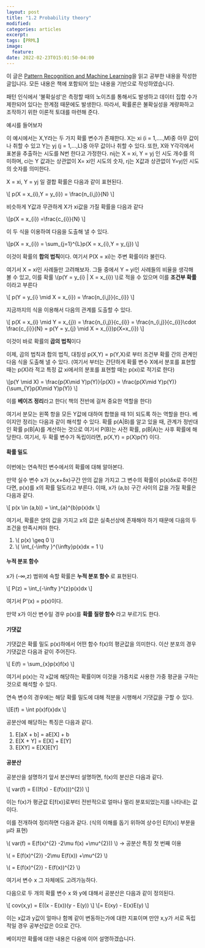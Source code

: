 ```yaml
---
layout: post
title: "1.2 Probability theory"
modified:
categories: articles
excerpt:
tags: [PRML]
image:
  feature:
date: 2022-02-23T015:01:50-04:00
---
```


이 글은 [Pattern Recognition and Machine Learning](https://www.microsoft.com/en-us/research/uploads/prod/2006/01/Bishop-Pattern-Recognition-and-Machine-Learning-2006.pdf)을 읽고 공부한 내용을 작성한 글입니다. 
모든 내용은 책에 포함되어 있는 내용을 기반으로 작성하였습니다.

패턴 인식에서 '불확실성'은 측정할 때의 노이즈를 통해서도 발생하고 데이터 집합 수가 제한되어 있다는 한계점 때문에도 발생한다.
따라서, 확률론은 불확실성을 계량화하고 조작하기 위한 이론적 토대를 마련해 준다.
 
예시를 들어보자


이 예시에서는 X,Y라는 두 가지 확률 변수가 존재한다. X는 xi (i = 1,....,M)중 아무 값이나 취할 수 있고 Y는 yj (j = 1,...,L)중 아무 값이나 취할 수 있다. 또한, X와 Y각각에서 표본을 추출하는 시도를 N번 한다고 가정한다.
nij는 X = xi, Y = yj 인 시도 개수를 의미하며, ci는 Y 값과는 상관없이 X= xi인 시도의 숫자, rj는 X값과 상관없이 Y=yj인 시도의 숫자를 의미한다.
 
X = xi, Y = yj 일 결합 확률은 다음과 같이 표현된다.

\\[ p(X = x_{i},Y = y_{i}) = \frac{n_{i,j}}{N} \\]

비슷하게 Y값과 무관하게 X가 xi값을 가질 확률을 다음과 같다

\\[p(X = x_{i}) =\frac{c_{i}}{N} \\]

이 두 식을 이용하여 다음을 도출해 낼 수 있다.

\\[p(X = x_{i}) = \sum_{j=1}^{L}p(X = x_{i},Y = y_{j}) \\]

이것이 확률의 <b>합의 법칙</b>이다. 여기서 P(X = xi)는 주변 확률이라 불린다.

여기서 X = xi인 사례들만 고려해보자. 그들 중에서 Y = yi인 사례들의 비율을 생각해 볼 수 있고, 이를 확률 \\(p(Y = y_{i} | X = x_{i}) \\)로 적을 수 있으며
이를 <b>조건부 확률</b>이라고 부른다

\\[ p(Y = y_{i} \mid X = x_{i}) = \frac{n_{i,j}}{c_{i}} \\]

지금까지의 식을 이용해서 다음의 관계를 도출할 수 있다.

\\[ p(X = x_{i} \mid Y = x_{j}) = \frac{n_{i,j}}{c_{i}} = \frac{n_{i,j}}{c_{i}}\cdot \frac{c_{i}}{N} = p(Y = y_{j} \mid X = x_{i})p(X=x_{i}) \\]

이것이 바로 확률의<b> 곱의 법칙</b>이다</p>

이제, 곱의 법칙과 합의 법칙, 대칭성 p(X,Y) = p(Y,X)로 부터 조건부 확률 간의 관계인 다음 식을 도출해 낼 수 있다.
(여기서 부터는 간단하게 확률 변수 X에서 분포를 표현할 때는 p(X)라 적고 특정 값 xi에서의 분포를 표현할 때는 p(xi)로 적기로 한다)

\\[p(Y \mid X) = \frac{p(X\mid Y)p(Y)}{p(X)} = \frac{p(X\mid Y)p(Y)}{\sum_{Y}p(X\mid Y)p(Y)} \\]

이를 <b>베이즈 정리</b>라고 한다( 책의 전반에 걸쳐 중요한 역할을 한다)

여기서 분모는 왼쪽 항을 모든 Y값에 대하여 합했을 때 1이 되도록 하는 역할을 한다.
베이지안 정리는 다음과 같이 해석할 수 있다.
확률 p(A|B)를 알고 있을 때, 관계가 정반대인 확률 p(B|A)를 계산하는 것으로 여기서 P(B)는 사전 확률, p(B|A)는 사후 확률에 해당한다.
여기서, 두 확률 변수가 독립이라면, p(X,Y) = p(X)p(Y) 이다.

#### 확률 밀도

이번에는 연속적인 변수에서의 확률에 대해 알아본다.

만약 실수 변수 x가 (x,x+δx)구간 안의 값을 가지고 그 변수의 확률이 p(x)δx로 주어진다면, p(x)를 x의 확률 밀도라고 부른다.
이때, x가 (a,b) 구간 사이의 값을 가질 확률은 다음과 같다.

\\[ p(x \in (a,b)) = \int_{a}^{b}p(x)dx \\]

여기서, 확률은 양의 값을 가지고 x의 값은 실축선상에 존재해야 하기 때문에 다음의 두 조건을 만족시켜야 한다.

1. \\( p(x) \geq 0 \\)
2. \\( \int_{-\infty }^{\infty}p(x)dx = 1 \\)

#### 누적 분포 함수

x가 (-∞,z) 범위에 속할 확률은 <b>누적 분포 함수 </b> 로 표현된다.

\\[ P(z) = \int_{-\infty }^{z}p(x)dx \\]

여기서 P'(x) = p(x)이다.

만약 x가 이산 변수일 경우 p(x)를  <b> 확률 질량 함수 </b>라고 부르기도 한다.

#### 기댓값
기댓값은 확률 밀도 p(x)하에서 어떤 함수 f(x)의 평균값을 의미한다. 이산 분포의 경우 기댓값은 다음과 같이 주어진다.

\\[ E(f) = \sum_{x}p(x)f(x) \\]

여기서 p(x)는 각 x값에 해당하는 확률이며 이것을 가중치로 사용한 가중 평균을 구하는 것으로 해석할 수 있다.

연속 변수의 경우에는 해당 확률 밀도에 대해 적분을 시행해서 기댓값을 구할 수 있다.

\\[E(f) = \int p(x)f(x)dx \\]

공분산에 해당하는 특징은 다음과 같다.

1. E[aX + b] = aE[X] + b
2. E[X + Y] = E[X] + E[Y]
3. E[XY] = E[X]E[Y]

#### 공분산

공분산을 설명하기 앞서 분산부터 설명하면, f(x)의 분산은 다음과 같다.

\\[ var(f) = E((f(x) - E(f(x)))^{2}) \\]

이는 f(x)가 평균값 E[f(x)]로부터 전반적으로 얼마나 멀리 분포되었는지를 나타내는 값이다.

이를 전개하여 정리하면 다음과 같다. (식의 이해를 돕기 위하여 상수인 E[f(x)] 부분을  μ라 표현)

\\( var(f) = E(f(x)^{2} -2\mu f(x) +\mu^{2})) \\)  -> 공분산 특징 첫 번째 이용

\\( = E(f(x)^{2}) -2\mu E(f(x)) +\mu^{2} \\)

\\( = E(f(x)^{2}) - E(f(x))^{2} \\)

여기서 변수 x 그 자체에도 고려가능하다.

다음으로 두 개의 확률 변수 x 와 y에 대해서 공분산은 다음과 같이 정의된다.

\\[ cov(x,y) = E((x - E(x))(y - E(y)) \\]
\\[= E(xy) - E(x)E(y) \\]
         
이는 x값과 y값이 얼마나 함께 같이 변동하는가에 대한 지표이며 만얀 x,y가 서로 독립적일 경우 공부산값은 0으로 간다.


베이지안 확률에 대한 내용은 다음에 이어 설명하겠습니다.

